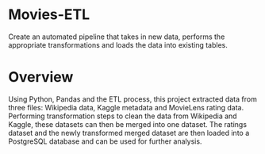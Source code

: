 # Movies-ETL
Create an automated pipeline that takes in new data, performs the appropriate transformations and loads the data into existing tables. 

# Overview
Using Python, Pandas and the ETL process, this project extracted data from three files: Wikipedia data, Kaggle metadata and MovieLens rating data. Performing transformation steps to clean the data from Wikipedia and Kaggle, these datasets can then be merged into one dataset. The ratings dataset and the newly transformed merged dataset are then loaded into a PostgreSQL database and can be used for further analysis.  
